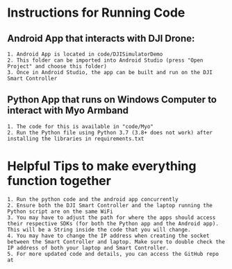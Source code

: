 # Instructions for Running Code
## Android App that interacts with DJI Drone:
    1. Android App is located in code/DJISimulatorDemo
    2. This folder can be imported into Android Studio (press "Open Project" and choose this folder)
    3. Once in Android Studio, the app can be built and run on the DJI Smart Controller

## Python App that runs on Windows Computer to interact with Myo Armband
    1. The code for this is available in "code/Myo"
    2. Run the Python file using Python 3.7 (3.8+ does not work) after installing the libraries in requirements.txt

# Helpful Tips to make everything function together
    1. Run the python code and the android app concurrently
    2. Ensure both the DJI Smart Controller and the laptop running the Python script are on the same WiFi
    3. You may have to adjust the path for where the apps should access their respective SDKs (for both the Python app and the Android app). This will be a String inside the code that you will change.
    4. You may have to change the IP address when creating the socket between the Smart Controller and laptop. Make sure to double check the IP address of both your laptop and Smart Controller.
    5. For more updated code and details, you can access the GitHub repo at 

